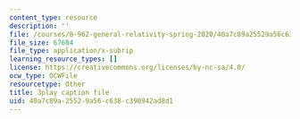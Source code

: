 ```yaml
---
content_type: resource
description: ''
file: /courses/8-962-general-relativity-spring-2020/40a7c89a25529a56c638c390942ad8d1_9lIgAPvppk0.srt
file_size: 67604
file_type: application/x-subrip
learning_resource_types: []
license: https://creativecommons.org/licenses/by-nc-sa/4.0/
ocw_type: OCWFile
resourcetype: Other
title: 3play caption file
uid: 40a7c89a-2552-9a56-c638-c390942ad8d1
---
```


